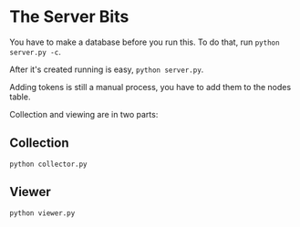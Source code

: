 # The Server Bits

You have to make a database before you run this.
To do that, run `python server.py -c`.

After it's created running is easy, `python server.py`.

Adding tokens is still a manual process, you have to add them to the nodes table.

Collection and viewing are in two parts:

## Collection

`python collector.py`

## Viewer

`python viewer.py`

